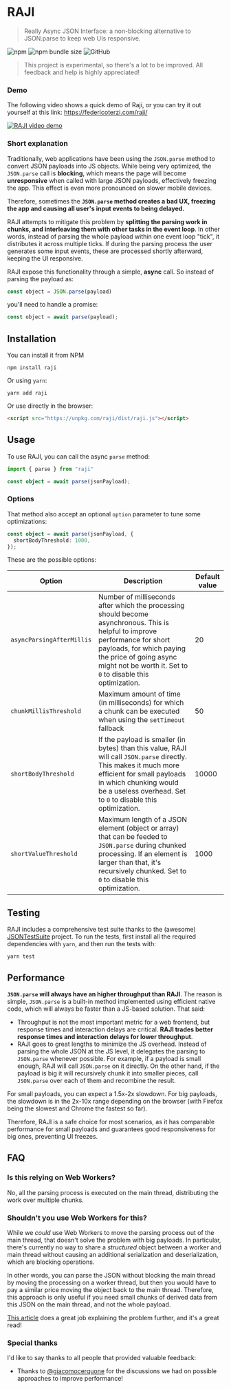 # RAJI
> Really Async JSON Interface: a non-blocking alternative to JSON.parse to keep web UIs responsive.

![npm](https://img.shields.io/npm/v/raji)
![npm bundle size](https://img.shields.io/bundlephobia/minzip/raji)
![GitHub](https://img.shields.io/github/license/federico-terzi/raji)

> This project is experimental, so there's a lot to be improved. 
> All feedback and help is highly appreciated!

### Demo

The following video shows a quick demo of Raji, or you can try it out yourself at this link: https://federicoterzi.com/raji/

[![RAJI video demo](https://img.youtube.com/vi/VhDjtx4afts/0.jpg)](https://www.youtube.com/watch?v=VhDjtx4afts)

### Short explanation

Traditionally, web applications have been using the `JSON.parse` method to convert JSON
payloads into JS objects. 
While being very optimized, the `JSON.parse` call is **blocking**, which means the
page will become **unresponsive** when called with large JSON payloads,
effectively freezing the app. 
This effect is even more pronounced on slower mobile devices.

Therefore, sometimes the **`JSON.parse` method creates a bad UX, 
freezing the app and causing all user's input events to being delayed.**

RAJI attempts to mitigate this problem by **splitting the parsing work in
chunks, and interleaving them with other tasks in the event loop**.
In other words, instead of parsing the whole payload within one 
event loop "tick", it distributes it across multiple ticks.
If during the parsing process the user generates some input events,
these are processed shortly afterward, keeping the UI responsive.

RAJI expose this functionality through a simple, **async** call.
So instead of parsing the payload as:

```js
const object = JSON.parse(payload)
```

you'll need to handle a promise:

```js
const object = await parse(payload);
```

## Installation

You can install it from NPM

```
npm install raji
```

Or using `yarn`:

```
yarn add raji
```

Or use directly in the browser:

```html
<script src="https://unpkg.com/raji/dist/raji.js"></script>
```

## Usage

To use RAJI, you can call the async `parse` method:

```ts
import { parse } from "raji"

const object = await parse(jsonPayload);
```

### Options

That method also accept an optional `option` parameter
to tune some optimizations:

```ts
const object = await parse(jsonPayload, {
  shortBodyThreshold: 1000,
});
```

These are the possible options:

| Option | Description | Default value |
| - | - | - |
| `asyncParsingAfterMillis` | Number of milliseconds after which the processing should become asynchronous. This is helpful to improve performance for short payloads, for which paying the price of going async might not be worth it. Set to `0` to disable this optimization. | 20 |
| `chunkMillisThreshold` | Maximum amount of time (in milliseconds) for which a chunk can be executed when using the `setTimeout` fallback | 50 |
| `shortBodyThreshold` | If the payload is smaller (in bytes) than this value, RAJI will call `JSON.parse` directly. This makes it much more efficient for small payloads in which chunking would be a useless overhead. Set to `0` to disable this optimization. | 10000 |
| `shortValueThreshold` | Maximum length of a JSON element (object or array) that can be feeded to `JSON.parse` during chunked processing. If an element is larger than that, it's recursively chunked. Set to `0` to disable this optimization. | 1000 |


## Testing

RAJI includes a comprehensive test suite thanks to the
(awesome) [JSONTestSuite](https://github.com/nst/JSONTestSuite) project.
To run the tests, first install all the required dependencies with `yarn`,
and then run the tests with:

```
yarn test
```

## Performance

**`JSON.parse` will always have an higher throughput than RAJI**.
The reason is simple, `JSON.parse` is a built-in method implemented
using efficient native code, which will always be faster 
than a JS-based solution. That said:

* Throughput is not the most important metric for a web frontend, but
response times and interaction delays are critical. **RAJI trades
better response times and interaction delays for lower throughput**.
* RAJI goes to great lengths to minimize the JS overhead. 
Instead of parsing the whole JSON at the JS level, it delegates the 
parsing to `JSON.parse` whenever possible.
For example, if a payload is small enough, RAJI will call `JSON.parse`
on it directly. On the other hand, if the payload is big it will 
recursively chunk it into smaller pieces, call `JSON.parse`
over each of them and recombine the result.

For small payloads, you can expect a 1.5x-2x slowdown.
For big payloads, the slowdown is in the 2x-10x range depending on 
the browser (with Firefox being the slowest and Chrome the fastest so far).

Therefore, RAJI is a safe choice for most scenarios, as it has comparable
performance for small payloads and guarantees good responsiveness
for big ones, preventing UI freezes.

## FAQ

### Is this relying on Web Workers?

No, all the parsing process is executed on the main thread, distributing the work over multiple chunks.

### Shouldn't you use Web Workers for this?

While we _could_ use Web Workers to move the parsing process
out of the main thread, that doesn't solve the problem with big payloads.
In particular, there's currently no way to share a _structured_ object
between a worker and main thread without causing an additional serialization
and deserialization, which are blocking operations.

In other words, you can parse the JSON without blocking the main thread
by moving the processing on a worker thread, but then you would have
to pay a similar price moving the object back to the main thread.
Therefore, this approach is only useful if you need small chunks
of derived data from this JSON on the main thread, and not the whole payload.

[This article](https://surma.dev/things/is-postmessage-slow/) does a great
job explaining the problem further, and it's a great read!

### Special thanks

I'd like to say thanks to all people that provided valuable feedback:

* Thanks to [@giacomocerquone](https://github.com/giacomocerquone) for the discussions we had on possible approaches to improve performance!